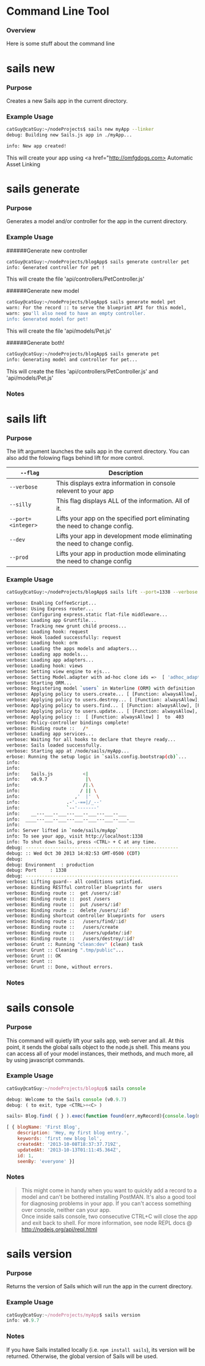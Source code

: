 # Command Line Tool
### Overview

Here is some stuff about the command line

# sails new
### Purpose

Creates a new Sails app in the current directory.

### Example Usage

```sh
catGuy@catGuy:~/nodeProjects$ sails new myApp --linker
debug: Building new Sails.js app in ./myApp...

info: New app created!
```

This will create your app using <a href="http://omfgdogs.com> Automatic Asset Linking </a>


# sails generate
### Purpose

Generates a model and/or controller for the app in the current directory.


### Example Usage

######Generate new controller

```sh
catGuy@catGuy:~/nodeProjects/blogApp$ sails generate controller pet
info: Generated controller for pet !
```

This will create the file 'api/controllers/PetController.js'

######Generate new model

```sh
catGuy@catGuy:~/nodeProjects/blogApp$ sails generate model pet
warn: For the record :: to serve the blueprint API for this model,
warn: you'll also need to have an empty controller.
info: Generated model for pet!

```
This will create the file 'api/models/Pet.js'

######Generate both!

```sh
catGuy@catGuy:~/nodeProjects/blogApp$ sails generate pet
info: Generating model and controller for pet...
```

This will create the files 'api/controllers/PetController.js' and 'api/models/Pet.js'

### Notes

> 

# sails lift
### Purpose
The lift argument launches the sails app in the current directory.  You can also add the folowing flags behind lift for more control.

| `--flag` |  Description  |
|----------|---------------|
| `--verbose`| This displays extra information in console relevent to your app |
| `--silly`| This flag displays ALL of the information.  All of it. |
| `--port=<integer>`| Lifts your app on the specified port eliminating the need to change config. |
| `--dev`| Lifts your app in development mode eliminating the need to change config. |
| `--prod`| Lifts your app in production mode eliminating the need to change config |


### Example Usage

```sh
catGuy@catGuy:~/nodeProjects/blogApp$ sails lift --port=1338 --verbose --environment=production

verbose: Enabling CoffeeScript...
verbose: Using Express router...
verbose: Configuring express.static flat-file middleware...
verbose: Loading app Gruntfile...
verbose: Tracking new grunt child process...
verbose: Loading hook: request
verbose: Hook loaded successfully: request
verbose: Loading hook: orm
verbose: Loading the apps models and adapters...
verbose: Loading app models...
verbose: Loading app adapters...
verbose: Loading hook: views
verbose: Setting view engine to ejs...
verbose: Setting Model.adapter with ad-hoc clone ids =>  [ 'adhoc_adapter_0' ]
verbose: Starting ORM...
verbose: Registering model `users` in Waterline (ORM) with definition :: 
verbose: Applying policy to users.create... [ [Function: alwaysAllow], [Function: create] ]
verbose: Applying policy to users.destroy... [ [Function: alwaysAllow], [Function: destroy] ]
verbose: Applying policy to users.find... [ [Function: alwaysAllow], [Function: find] ]
verbose: Applying policy to users.update... [ [Function: alwaysAllow], [Function: update] ]
verbose: Applying policy ::  [ [Function: alwaysAllow] ]  to  403
verbose: Policy-controller bindings complete!
verbose: Binding route ::   /*
verbose: Loading app services...
verbose: Waiting for all hooks to declare that theyre ready...
verbose: Sails loaded successfully.
verbose: Starting app at /node/sails/myApp...
erbose: Running the setup logic in `sails.config.bootstrap(cb)`...
info: 
info: 
info:    Sails.js           <|
info:    v0.9.7              |\
info:                       /|.\
info:                      / || \
info:                    ,'  |'  \
info:                 .-'.-==|/_--'
info:                 `--'-------' 
info:    __---___--___---___--___---___--___
info:  ____---___--___---___--___---___--___-__
info: 
info: Server lifted in `node/sails/myApp`
info: To see your app, visit http://localhost:1338
info: To shut down Sails, press <CTRL> + C at any time.
debug: --------------------------------------------------------
debug: :: Wed Oct 30 2013 14:02:53 GMT-0500 (CDT)
debug: 
debug: Environment	: production
debug: Port		: 1338
debug: --------------------------------------------------------
verbose: Lifting guard-- all conditions satisfied.
verbose: Binding RESTful controller blueprints for  users
verbose: Binding route ::  get /users/:id?
verbose: Binding route ::  post /users
verbose: Binding route ::  put /users/:id?
verbose: Binding route ::  delete /users/:id?
verbose: Binding shortcut controller blueprints for  users
verbose: Binding route ::   /users/find/:id?
verbose: Binding route ::   /users/create
verbose: Binding route ::   /users/update/:id?
verbose: Binding route ::   /users/destroy/:id?
verbose: Grunt :: Running "clean:dev" (clean) task
verbose: Grunt :: Cleaning ".tmp/public"...
verbose: Grunt :: OK
verbose: Grunt :: 
verbose: Grunt :: Done, without errors.

```

### Notes
> 


# sails console
### Purpose

This command will quietly lift your sails app, web server and all.  At this point, it sends the <link>global sails object</link> to the node.js shell.  This means you can access all of your model instances, their methods, and much more, all by using javascript commands.

### Example Usage
```javascript
catGuy@catGuy:~/nodeProjects/blogApp$ sails console

debug: Welcome to the Sails console (v0.9.7)
debug: ( to exit, type <CTRL>+<C> )

sails> Blog.find( { } ).exec(function found(err,myRecord){console.log(myRecord)});

[ { blogName: 'First Blog',
    description: 'Hey, my first blog entry.',
    keywords: 'first new blog lol',
    createdAt: '2013-10-08T18:37:37.719Z',
    updatedAt: '2013-10-13T01:11:45.364Z',
    id: 1,
    seenBy: 'everyone' }]
```


### Notes
> This might come in handy when you want to quickly add a record to a model and can't be bothered installing PostMAN.  It's also a good tool for diagnosing problems in your app.  If you can't access something over console, neither can your app.  
> Once inside sails console, two consecutive CTRL+C will close the app and exit back to shell.
> For more information, see node REPL docs @ http://nodejs.org/api/repl.html


# sails version
### Purpose
Returns the version of Sails which will run the app in the current directory.

### Example Usage
```javascript
catGuy@catGuy:~/nodeProjects/myApp$ sails version
info: v0.9.7
```


### Notes
If you have Sails installed locally (i.e. `npm install sails`), its version will be returned.
Otherwise, the global version of Sails will be used.
